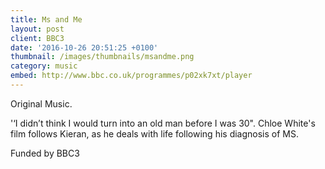 ```yaml
---
title: Ms and Me
layout: post
client: BBC3
date: '2016-10-26 20:51:25 +0100'
thumbnail: /images/thumbnails/msandme.png
category: music
embed: http://www.bbc.co.uk/programmes/p02xk7xt/player
---
```


Original Music.

'‘I didn’t think I would turn into an old man before I was 30". Chloe White's film follows Kieran, as he deals with life following his diagnosis of MS.

Funded by BBC3
